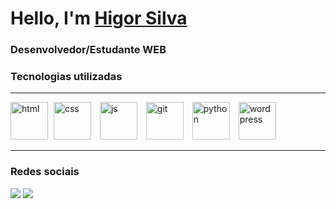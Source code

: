 # Hello, I'm [Higor Silva](https://www.linkedin.com/in/higorsilva97)
<h3> Desenvolvedor/Estudante WEB </h3>
<h3> Tecnologias utilizadas </h3>
<hr>
<div>
  <img src="https://cdn.jsdelivr.net/gh/devicons/devicon/icons/html5/html5-original.svg" alt="html" width="60"/>  
  <img src="https://cdn.jsdelivr.net/gh/devicons/devicon/icons/css3/css3-original.svg" alt="css" width="60" hspace="5"/>
  <img src="https://cdn.jsdelivr.net/gh/devicons/devicon/icons/javascript/javascript-original.svg" alt="js" width="60" hspace="5"/>
  <img src="https://cdn.jsdelivr.net/gh/devicons/devicon/icons/git/git-original.svg"  alt="git" width="60" hspace="5"/>
  <img src="https://cdn.jsdelivr.net/gh/devicons/devicon/icons/python/python-original.svg" alt="python" width="60" hspace="5"/>
  <img src="https://cdn.jsdelivr.net/gh/devicons/devicon/icons/wordpress/wordpress-original.svg" alt="wordpress" width="60" hspace="5"/>         
</div>
<hr>
<h3> Redes sociais </h3>
<div>
  <a><img src="https://img.shields.io/badge/LinkedIn-0077B5?style=for-the-badge&logo=linkedin&logoColor=white" /></a>
  <a><img src="https://img.shields.io/badge/Gmail-D14836?style=for-the-badge&logo=gmail&logoColor=white" /> </a>
</div>

